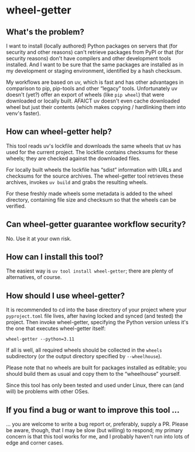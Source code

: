 # wheel-getter

## What's the problem?

I want to install (locally authored) Python packages on servers that (for
security and other reasons) can't retrieve packages from PyPI or that (for
security reasons) don't have compilers and other development tools
installed. And I want to be sure that the same packages are installed as in
my development or staging environment, identified by a hash checksum.

My workflows are based on uv, which is fast and has other advantages in
comparison to pip, pip-tools and other “legacy” tools. Unfortunately uv
doesn't (yet?) offer an export of wheels (like `pip wheel`) that were
downloaded or locally built. AFAICT uv doesn't even cache downloaded wheel
but just their contents (which makes copying / hardlinking them into venv's
faster).

## How can wheel-getter help?

This tool reads uv's lockfile and downloads the same wheels that uv has used
for the current project. The lockfile contains checksums for these wheels;
they are checked against the downloaded files.

For locally built wheels the lockfile has “sdist” information with URLs and
checksums for the source archives. The wheel-getter tool retrieves these
archives, invokes `uv build` and grabs the resulting wheels.

For these freshly made wheels some metadata is added to the wheel directory,
containing file size and checksum so that the wheels can be verified.

## Can wheel-getter guarantee workflow security?

No. Use it at your own risk.

## How can I install this tool?

The easiest way is `uv tool install wheel-getter`; there are plenty of
alternatives, of course.

## How should I use wheel-getter?

It is recommended to cd into the base directory of your project where your
`pyproject.toml` file lives, after having locked and synced (and tested) the
project. Then invoke wheel-getter, specifying the Python version unless it's
the one that executes wheel-getter itself:

```
wheel-getter --python=3.11
```

If all is well, all required wheels should be collected in the `wheels`
subdirectory (or the output directory specified by `--wheelhouse`).

Please note that no wheels are built for packages installed as editable; you
should build them as usual and copy them to the “wheelhouse” yourself.

Since this tool has only been tested and used under Linux, there can (and
will) be problems with other OSes.

## If you find a bug or want to improve this tool …

… you are welcome to write a bug report or, preferably, supply a PR. Please
be aware, though, that I may be slow (but willing) to respond; my primary
concern is that this tool works for me, and I probably haven't run into lots
of edge and corner cases.
